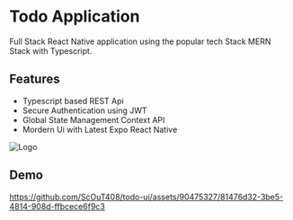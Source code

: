 
# Todo Application

Full Stack React Native application using the popular tech Stack MERN Stack with Typescript.







## Features

- Typescript based REST Api
- Secure Authentication using JWT
- Global State Management Context API
- Mordern Ui with Latest Expo React Native


![Logo](https://cdn.discordapp.com/attachments/791559327416582155/1114988255461511228/d8d20a95-96be-47fc-a230-d4fd65659fd5.jpg)


## Demo

https://github.com/ScOuT408/todo-ui/assets/90475327/81476d32-3be5-4814-908d-ffbcece6f9c3

